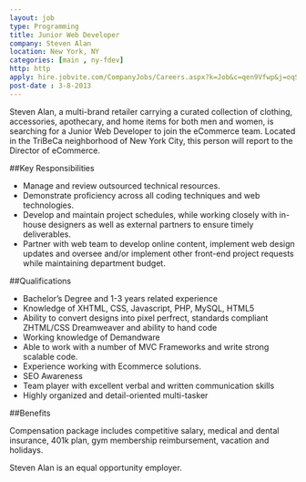 ```yaml
---
layout: job
type: Programming
title: Junior Web Developer
company: Steven Alan
location: New York, NY
categories: [main , ny-fdev]
http: http
apply: hire.jobvite.com/CompanyJobs/Careers.aspx?k=Job&c=qen9Vfwp&j=oqScXfwb
post-date : 3-8-2013
---
```


Steven Alan, a multi-brand retailer carrying a curated collection of clothing, accessories, apothecary, and home items for both men and women, is searching for a Junior Web Developer to join the eCommerce team. Located in the TriBeCa neighborhood of New York City, this person will report to the Director of eCommerce.

##Key Responsibilities

* Manage and review outsourced technical resources.
* Demonstrate proficiency across all coding techniques and web technologies.
* Develop and maintain project schedules, while working closely with in-house designers as well as external partners to ensure timely deliverables.
* Partner with web team to develop online content, implement web design updates and oversee and/or implement other front-end project requests while maintaining department budget.

##Qualifications

* Bachelor’s Degree and 1-3 years related experience
* Knowledge of XHTML, CSS, Javascript, PHP, MySQL, HTML5
* Ability to convert designs into pixel perfrect, standards compliant ZHTML/CSS Dreamweaver and ability to hand code
* Working knowledge of Demandware
* Able to work with a number of MVC Frameworks and write strong scalable code.
* Experience working with Ecommerce solutions.
* SEO Awareness
* Team player with excellent verbal and written communication skills
* Highly organized and detail-oriented multi-tasker

##Benefits

Compensation package includes competitive salary, medical and dental insurance, 401k plan, gym membership reimbursement, vacation and holidays. 

Steven Alan is an equal opportunity employer.